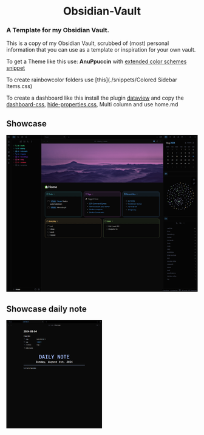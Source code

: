 <h1 align="center">Obsidian-Vault</h1>

### A Template for my Obsidian Vault.

This is a copy of my Obsidian Vault, scrubbed of (most) personal information that you can use as a template or inspiration for your own vault.

To get a Theme like this use: **AnuPpuccin** with [extended color schemes snippet](./snippets/extended-colorschemes.css)

To create rainbowcolor folders use [this](./snippets/Colored Sidebar Items.css)

To create a dashboard like this install the plugin [dataview](https://github.com/blacksmithgu/obsidian-dataview) and copy the [dashboard-css](./snippets/dashboard.css), [hide-properties.css](./snippets/hide-properties.css), Multi column and use home.md

## Showcase

![Example](./Vault/showcase/showcase_v3.png)

## Showcase daily note
<img src="./Vault/showcase/showcase_daily_v2.png" width="50%">
